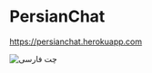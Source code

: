 # PersianChat

https://persianchat.herokuapp.com

![چت فارسی](https://user-images.githubusercontent.com/16706911/58493073-6feecd80-8187-11e9-8b34-47aafe22a2cb.png)
